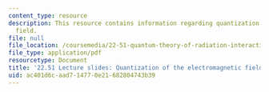 ```yaml
---
content_type: resource
description: This resource contains information regarding quantization of the electromagnetic
  field.
file: null
file_location: /coursemedia/22-51-quantum-theory-of-radiation-interactions-fall-2012/ac401d6caad714770e21682804743b39_MIT22_51F12_quant_em.pdf
file_type: application/pdf
resourcetype: Document
title: '22.51 Lecture slides: Quantization of the electromagnetic field'
uid: ac401d6c-aad7-1477-0e21-682804743b39
---
```

